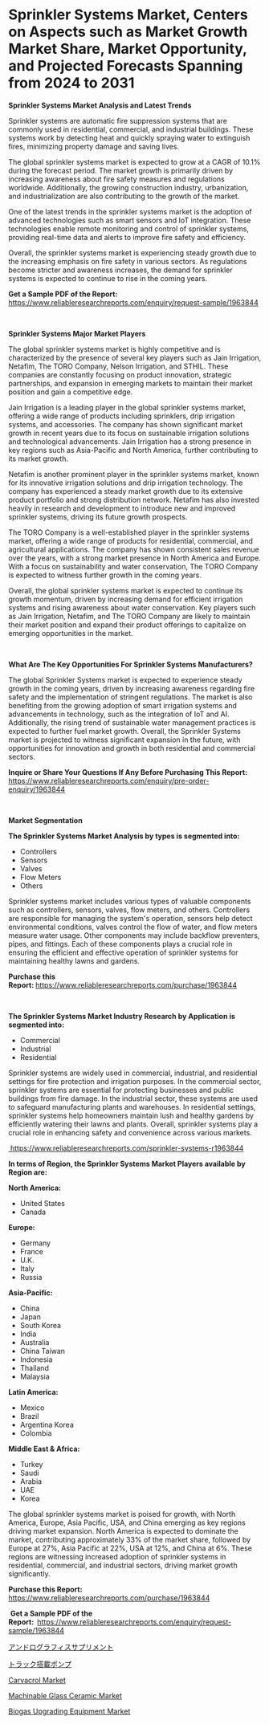 <p><h1>Sprinkler Systems Market, Centers on Aspects such as Market Growth Market Share, Market Opportunity, and Projected Forecasts Spanning from 2024 to 2031</h1></p><p><strong>Sprinkler Systems Market Analysis and Latest Trends</strong></p>
<p><p>Sprinkler systems are automatic fire suppression systems that are commonly used in residential, commercial, and industrial buildings. These systems work by detecting heat and quickly spraying water to extinguish fires, minimizing property damage and saving lives. </p><p>The global sprinkler systems market is expected to grow at a CAGR of 10.1% during the forecast period. The market growth is primarily driven by increasing awareness about fire safety measures and regulations worldwide. Additionally, the growing construction industry, urbanization, and industrialization are also contributing to the growth of the market. </p><p>One of the latest trends in the sprinkler systems market is the adoption of advanced technologies such as smart sensors and IoT integration. These technologies enable remote monitoring and control of sprinkler systems, providing real-time data and alerts to improve fire safety and efficiency.</p><p>Overall, the sprinkler systems market is experiencing steady growth due to the increasing emphasis on fire safety in various sectors. As regulations become stricter and awareness increases, the demand for sprinkler systems is expected to continue to rise in the coming years.</p></p>
<p><strong>Get a Sample PDF of the Report:&nbsp;</strong> <a href="https://www.reliableresearchreports.com/enquiry/request-sample/1963844">https://www.reliableresearchreports.com/enquiry/request-sample/1963844</a></p>
<p>&nbsp;</p>
<p><strong>Sprinkler Systems Major Market Players</strong></p>
<p><p>The global sprinkler systems market is highly competitive and is characterized by the presence of several key players such as Jain Irrigation, Netafim, The TORO Company, Nelson Irrigation, and STHIL. These companies are constantly focusing on product innovation, strategic partnerships, and expansion in emerging markets to maintain their market position and gain a competitive edge.</p><p>Jain Irrigation is a leading player in the global sprinkler systems market, offering a wide range of products including sprinklers, drip irrigation systems, and accessories. The company has shown significant market growth in recent years due to its focus on sustainable irrigation solutions and technological advancements. Jain Irrigation has a strong presence in key regions such as Asia-Pacific and North America, further contributing to its market growth.</p><p>Netafim is another prominent player in the sprinkler systems market, known for its innovative irrigation solutions and drip irrigation technology. The company has experienced a steady market growth due to its extensive product portfolio and strong distribution network. Netafim has also invested heavily in research and development to introduce new and improved sprinkler systems, driving its future growth prospects.</p><p>The TORO Company is a well-established player in the sprinkler systems market, offering a wide range of products for residential, commercial, and agricultural applications. The company has shown consistent sales revenue over the years, with a strong market presence in North America and Europe. With a focus on sustainability and water conservation, The TORO Company is expected to witness further growth in the coming years.</p><p>Overall, the global sprinkler systems market is expected to continue its growth momentum, driven by increasing demand for efficient irrigation systems and rising awareness about water conservation. Key players such as Jain Irrigation, Netafim, and The TORO Company are likely to maintain their market position and expand their product offerings to capitalize on emerging opportunities in the market.</p></p>
<p>&nbsp;</p>
<p><strong>What Are The Key Opportunities For Sprinkler Systems Manufacturers?</strong></p>
<p><p>The global Sprinkler Systems market is expected to experience steady growth in the coming years, driven by increasing awareness regarding fire safety and the implementation of stringent regulations. The market is also benefiting from the growing adoption of smart irrigation systems and advancements in technology, such as the integration of IoT and AI. Additionally, the rising trend of sustainable water management practices is expected to further fuel market growth. Overall, the Sprinkler Systems market is projected to witness significant expansion in the future, with opportunities for innovation and growth in both residential and commercial sectors.</p></p>
<p><strong>Inquire or Share Your Questions If Any Before Purchasing This Report:</strong> <a href="https://www.reliableresearchreports.com/enquiry/pre-order-enquiry/1963844">https://www.reliableresearchreports.com/enquiry/pre-order-enquiry/1963844</a></p>
<p>&nbsp;</p>
<p><strong>Market Segmentation</strong></p>
<p><strong>The Sprinkler Systems Market Analysis by types is segmented into:</strong></p>
<p><ul><li>Controllers</li><li>Sensors</li><li>Valves</li><li>Flow Meters</li><li>Others</li></ul></p>
<p><p>Sprinkler systems market includes various types of valuable components such as controllers, sensors, valves, flow meters, and others. Controllers are responsible for managing the system's operation, sensors help detect environmental conditions, valves control the flow of water, and flow meters measure water usage. Other components may include backflow preventers, pipes, and fittings. Each of these components plays a crucial role in ensuring the efficient and effective operation of sprinkler systems for maintaining healthy lawns and gardens.</p></p>
<p><strong>Purchase this Report:&nbsp;</strong><a href="https://www.reliableresearchreports.com/purchase/1963844">https://www.reliableresearchreports.com/purchase/1963844</a></p>
<p>&nbsp;</p>
<p><strong>The Sprinkler Systems Market Industry Research by Application is segmented into:</strong></p>
<p><ul><li>Commercial</li><li>Industrial</li><li>Residential</li></ul></p>
<p><p>Sprinkler systems are widely used in commercial, industrial, and residential settings for fire protection and irrigation purposes. In the commercial sector, sprinkler systems are essential for protecting businesses and public buildings from fire damage. In the industrial sector, these systems are used to safeguard manufacturing plants and warehouses. In residential settings, sprinkler systems help homeowners maintain lush and healthy gardens by efficiently watering their lawns and plants. Overall, sprinkler systems play a crucial role in enhancing safety and convenience across various markets.</p></p>
<p><a href="https://www.reliableresearchreports.com/sprinkler-systems-r1963844">&nbsp;https://www.reliableresearchreports.com/sprinkler-systems-r1963844</a></p>
<p><strong>In terms of Region, the Sprinkler Systems Market Players available by Region are:</strong></p>
<p>
    <p> <strong> North America: </strong>
        <ul>
            <li>United States</li>
            <li>Canada</li>
        </ul>
        </p> 
    <p> <strong> Europe: </strong>
        <ul>
            <li>Germany</li>
            <li>France</li>
            <li>U.K.</li>
            <li>Italy</li>
            <li>Russia</li>
        </ul>
        </p> 
    <p> <strong> Asia-Pacific: </strong>
        <ul>
            <li>China</li>
            <li>Japan</li>
            <li>South Korea</li>
            <li>India</li>
            <li>Australia</li>
            <li>China Taiwan</li>
            <li>Indonesia</li>
            <li>Thailand</li>
            <li>Malaysia</li>
        </ul>
        </p> 
    <p> <strong> Latin America: </strong>
        <ul>
            <li>Mexico</li>
            <li>Brazil</li>
            <li>Argentina Korea</li>
            <li>Colombia</li>
        </ul>
        </p> 
    <p> <strong> Middle East & Africa: </strong>
        <ul>
            <li>Turkey</li>
            <li>Saudi</li>
            <li>Arabia</li>
            <li>UAE</li>
            <li>Korea</li>
        </ul>
    </p>
    </p>
<p><p>The global sprinkler systems market is poised for growth, with North America, Europe, Asia Pacific, USA, and China emerging as key regions driving market expansion. North America is expected to dominate the market, contributing approximately 33% of the market share, followed by Europe at 27%, Asia Pacific at 22%, USA at 12%, and China at 6%. These regions are witnessing increased adoption of sprinkler systems in residential, commercial, and industrial sectors, driving market growth significantly.</p></p>
<p><strong>Purchase this Report: </strong><a href="https://www.reliableresearchreports.com/purchase/1963844">https://www.reliableresearchreports.com/purchase/1963844</a></p>
<p>&nbsp;<strong>Get a Sample PDF of the Report:&nbsp;&nbsp;</strong><a href="https://www.reliableresearchreports.com/enquiry/request-sample/1963844">https://www.reliableresearchreports.com/enquiry/request-sample/1963844</a></p>
<p><strong></strong></p>
<p><p><a href="https://github.com/ddwcuskozol07187/Market-Research-Report-List-1/blob/main/358923333925.md">アンドログラフィスサプリメント</a></p><p><a href="https://github.com/xtkhtofdt934839/Market-Research-Report-List-1/blob/main/541956533924.md">トラック搭載ポンプ</a></p><p><a href="https://issuu.com/reportprime-2/docs/carvacrol-market-size-2030.pptx">Carvacrol Market</a></p><p><a href="https://issuu.com/reportprime-2/docs/machinable-glass-ceramic-market-size-2030.pptx">Machinable Glass Ceramic Market</a></p><p><a href="https://github.com/elizabethdagraca/Market-Research-Report-List-3/blob/main/biogas-upgrading-equipment-market.md">Biogas Upgrading Equipment Market</a></p></p>